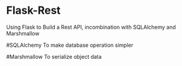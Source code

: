 # Flask-Rest
Using Flask to Build a Rest API, incombination with SQLAlchemy and Marshmallow

#SQLAlchemy
To make database operation simpler

#Marshmallow
To serialize object data

